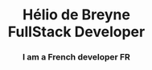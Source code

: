 <h1 align="center">
  Hélio de Breyne
  <br>
  <span>FullStack Developer</span>
</h1>

<h3 align="center">
  I am a French <strong>developer</strong> FR</br>
</h3>
